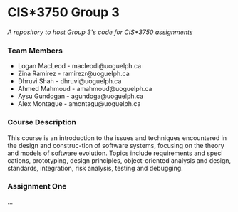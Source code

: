 # CIS*3750 Group 3
_A repository to host Group 3's code for CIS*3750 assignments_

### Team Members
<ul>
  <li>Logan MacLeod - macleodl@uoguelph.ca</li>
  <li>Zina Ramirez - ramirezr@uoguelph.ca</li>
  <li>Dhruvi Shah - dhruvi@uoguelph.ca</li>
  <li>Ahmed Mahmoud - amahmoud@uoguelph.ca</li>
  <li>Aysu Gundogan - agundoga@uoguelph.ca</li>
  <li>Alex Montague - amontagu@uoguelph.ca</li>
</ul>

### Course Description
This course is an introduction to the issues and techniques encountered in the design and construc-tion of software systems, focusing on the theory and models of software evolution.  Topics include requirements and speci cations, prototyping, design principles, object-oriented analysis and design, standards, integration, risk analysis, testing and debugging.

### Assignment One
...

